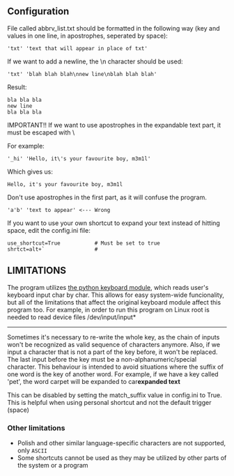 ## Configuration

File called abbrv_list.txt should be formatted in the following way (key and values in one line, in apostrophes, seperated by space):

    'txt' 'text that will appear in place of txt'

If we want to add a newline, the \n character should be used:

    'txt' 'blah blah blah\nnew line\nblah blah blah'

Result:
    
    bla bla bla
    new line
    bla bla bla


IMPORTANT!! If we want to use apostrophes in the expandable text part, it must be escaped with \

For example:
   
    '_hi' 'Hello, it\'s your favourite boy, m3m1l'

Which gives us:

    Hello, it's your favourite boy, m3m1l

Don't use apostrophes in the first part, as it will confuse the program.

    'a'b' 'text to appear' <--- Wrong

If you want to use your own shortcut to expand your text instead of hitting space, edit the config.ini file:

    use_shortcut=True           # Must be set to true
    shrtct=alt+`                #


## LIMITATIONS

The program utilizes [the python keyboard module](https://pypi.org/project/keyboard/), which reads user's keyboard input char by char.
This allows for easy system-wide funcionality, but all of the limitations that affect the original keyboard module affect this program too.
For example, in order to run this program on Linux root is needed to read device files /dev/input/input*

---

Sometimes it's necessary to re-write the whole key, as the chain of inputs won't be recognized as valid sequence of characters anymore.
Also, if we input a character that is not a part of the key before, it won't be replaced. 
The last input before the key must be a non-alphanumeric/special character.
This behaviour is intended to avoid situations where the suffix of one word is the key of another word. 
For example, if we have a key called 'pet', the word carpet will be expanded to car**expanded text**

This can be disabled by setting the match_suffix value in config.ini to True.
This is helpful when using personal shortcut and not the default trigger (space)

### Other limitations

- Polish and other similar language-specific characters are not supported, only `ASCII`
- Some shortcuts cannot be used as they may be utilized by other parts of the system or a program